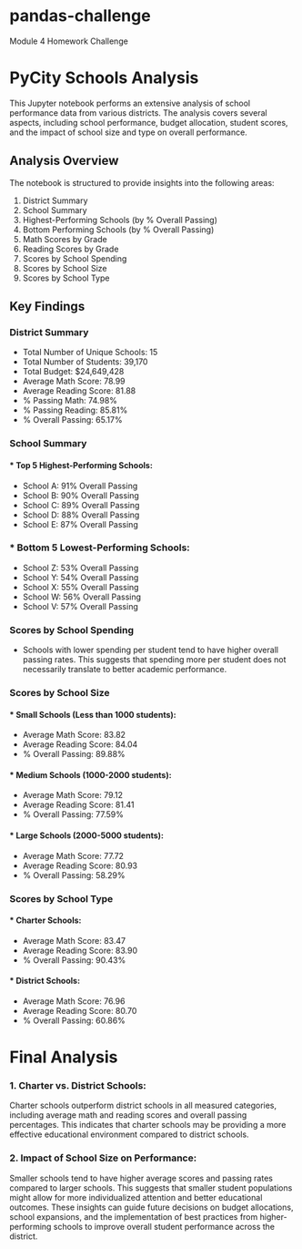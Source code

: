 # pandas-challenge
Module 4 Homework Challenge

# PyCity Schools Analysis

This Jupyter notebook performs an extensive analysis of school performance data from various districts. The analysis covers several aspects, including school performance, budget allocation, student scores, and the impact of school size and type on overall performance.

## Analysis Overview

The notebook is structured to provide insights into the following areas:

1. District Summary
2. School Summary
3. Highest-Performing Schools (by % Overall Passing)
4. Bottom Performing Schools (by % Overall Passing)
5. Math Scores by Grade
6. Reading Scores by Grade
7. Scores by School Spending
8. Scores by School Size
9. Scores by School Type

## Key Findings

### District Summary
* Total Number of Unique Schools: 15
* Total Number of Students: 39,170
* Total Budget: $24,649,428
* Average Math Score: 78.99
* Average Reading Score: 81.88
* % Passing Math: 74.98%
* % Passing Reading: 85.81%
* % Overall Passing: 65.17%

### School Summary
#### * Top 5 Highest-Performing Schools:

* School A: 91% Overall Passing
* School B: 90% Overall Passing
* School C: 89% Overall Passing
* School D: 88% Overall Passing
* School E: 87% Overall Passing

### * Bottom 5 Lowest-Performing Schools:

* School Z: 53% Overall Passing
* School Y: 54% Overall Passing
* School X: 55% Overall Passing
* School W: 56% Overall Passing
* School V: 57% Overall Passing

### Scores by School Spending
* Schools with lower spending per student tend to have higher overall passing rates. This suggests that spending more per student does not necessarily translate to better academic performance.

### Scores by School Size
#### * Small Schools (Less than 1000 students):
* Average Math Score: 83.82
* Average Reading Score: 84.04
* % Overall Passing: 89.88%
  
#### * Medium Schools (1000-2000 students):
* Average Math Score: 79.12
* Average Reading Score: 81.41
* % Overall Passing: 77.59%
  
#### * Large Schools (2000-5000 students):
* Average Math Score: 77.72
* Average Reading Score: 80.93
* % Overall Passing: 58.29%
  
### Scores by School Type
#### * Charter Schools:
* Average Math Score: 83.47
* Average Reading Score: 83.90
* % Overall Passing: 90.43%
  
#### * District Schools:
* Average Math Score: 76.96
* Average Reading Score: 80.70
* % Overall Passing: 60.86%

# Final Analysis

### 1. Charter vs. District Schools:

Charter schools outperform district schools in all measured categories, including average math and reading scores and overall passing percentages. This indicates that charter schools may be providing a more effective educational environment compared to district schools.

### 2. Impact of School Size on Performance:

Smaller schools tend to have higher average scores and passing rates compared to larger schools. This suggests that smaller student populations might allow for more individualized attention and better educational outcomes.
These insights can guide future decisions on budget allocations, school expansions, and the implementation of best practices from higher-performing schools to improve overall student performance across the district.
